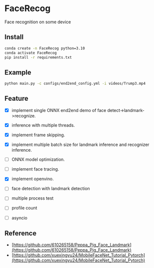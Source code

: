 # FaceRecog
Face recognition on some device

## Install
```bash
conda create -n FaceRecog python=3.10
conda activate FaceRecog
pip install -r requirements.txt
```

## Example
```bash
python main.py -c configs/end2end_config.yml -i videos/Trump3.mp4
```

## Feature
- [X] implement single ONNX end2end demo of face detect->landmark->recognize.
- [X] inference with multiple threads.
- [X] implement frame skipping.
- [X] implement multiple batch size for landmark inference and recognizer inference.
- [ ] ONNX model optimization.
- [ ] implement face tracing.
- [X] implement openvino.
- [ ] face detection with landmark detection
- [ ] multiple process test
- [ ] profile count
- [ ] asyncio


## Reference

- [https://github.com/610265158/Peppa_Pig_Face_Landmark](https://github.com/610265158/Peppa_Pig_Face_Landmark)
- [https://github.com/xuexingyu24/MobileFaceNet_Tutorial_Pytorch](https://github.com/xuexingyu24/MobileFaceNet_Tutorial_Pytorch)
